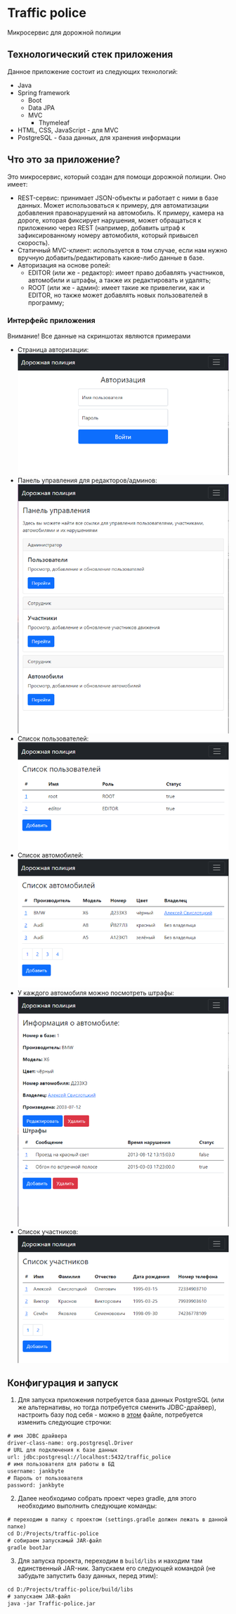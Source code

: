 # Traffic police
Микросервис для дорожной полиции
## Технологический стек приложения
Данное приложение состоит из следующих технологий:
* Java
* Spring framework
  * Boot
  * Data JPA
  * MVC
    * Thymeleaf
* HTML, CSS, JavaScript - для MVC
* PostgreSQL - база данных, для хранения информации
## Что это за приложение?
Это микросервис, который создан для помощи дорожной полиции.
Оно имеет:
* REST-сервис: принимает JSON-объекты и работает с ними в базе данных. Может использоваться к примеру, для автоматизации добавления правонарушений на автомобиль. К примеру, камера на дороге, которая фиксирует нарушения, может обращаться к приложению через REST (например, добавить штраф к зафиксированному номеру автомобиля, который привысел скорость).
* Статичный MVC-клиент: используется в том случае, если нам нужно вручную добавить/редактировать какие-либо данные в базе.
* Авторизация на основе ролей:
  * EDITOR (или же - редактор): имеет право добавлять участников, автомобили и штрафы, а также их редактировать и удалять;
  * ROOT (или же - админ): имеет такие же привелегии, как и EDITOR, но также может добавлять новых пользователей в программу;
### Интерфейс приложения
Внимание! Все данные на скриншотах являются примерами
* Страница авторизации: \
![auth](https://github.com/Jankbyte/traffic-police/blob/main/github-res/images/auth.png)
* Панель управления для редакторов/админов: \
![auth](https://github.com/Jankbyte/traffic-police/blob/main/github-res/images/panel.png)
* Список пользователей: \
![auth](https://github.com/Jankbyte/traffic-police/blob/main/github-res/images/users.png)
* Список автомобилей: \
![auth](https://github.com/Jankbyte/traffic-police/blob/main/github-res/images/cars.png)
* У каждого автомобиля можно посмотреть штрафы: \
![auth](https://github.com/Jankbyte/traffic-police/blob/main/github-res/images/violations.png)
* Список участников: \
![auth](https://github.com/Jankbyte/traffic-police/blob/main/github-res/images/persons.png)
## Конфигурация и запуск
1. Для запуска приложения потребуется база данных PostgreSQL (или же альтернативы, но тогда потребуется сменить JDBC-драйвер), настроить базу под себя - можно в [этом] файле, потребуется изменить следующие строчки:
```
# имя JDBC драйвера
driver-class-name: org.postgresql.Driver
# URL для подключения к базе данных
url: jdbc:postgresql://localhost:5432/traffic_police
# имя пользователя для работы в БД
username: jankbyte
# Пароль от пользователя
password: jankbyte
```
2. Далее необходимо собрать проект через gradle, для этого необходимо выполнить следующие команды:
```
# переходим в папку с проектом (settings.gradle должен лежать в данной папке)
cd D:/Projects/traffic-police
# собираем запускамый JAR-файл
gradle bootJar
```
3. Для запуска проекта, переходим в ```build/libs``` и находим там единственный JAR-ник. Запускаем его следующей командой (не забудьте запустить базу данных, перед этим):
```
cd D:/Projects/traffic-police/build/libs
# запускаем JAR-файл
java -jar Traffic-police.jar
```
[этом]: https://github.com/Jankbyte/traffic-police/blob/main/src/main/resources/application.yml


